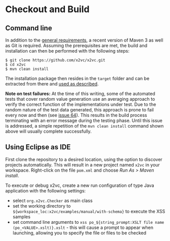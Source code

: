 # Checkout and Build

## Command line

In addition to the [general requirements](installation.html), a recent version of Maven 3 as well as Git
is required. Assuming the prerequisites are met, the build and installation can then be performed with the following steps:

```
$ git clone https://github.com/x2vc/x2vc.git
$ cd x2vc
$ mvn clean install
```

The installation package then resides in the `target` folder and can be extracted from there and
[used as described](usage.html).

**Note on test failures:** At the time of this writing, some of the automated tests that cover random value generation use
an averaging approach to verify the correct function of the implementations under test. Due to the random nature of the
test data generated, this approach is prone to fail every now and then (see [issue 64](https://github.com/x2vc/x2vc/issues/64)). This results in the build process terminating with an error message during the testing phase. Until this issue is addressed, a simple repetition of the `mvn clean install` command shown above will usually complete successfully.

## Using Eclipse as IDE

First clone the repository to a desired location, using the option to discover projects automatically. This will result in a new
project named `x2vc` in your workspace. Right-click on the file `pom.xml` and choose *Run As > Maven install*.

To execute or debug x2vc, create a new run configuration of type Java application with the following settings:

 * select `org.x2vc.Checker` as main class
 * set the working directory to `${workspace_loc:x2vc/examples/manual/with-schema}` to execute the XSS samples
 * set command line arguments to `xss po_${string_prompt:XSLT file name (po_<VALUE>.xslt)}.xslt` -
   this will cause a prompt to appear when launching, allowing you to specify the file or files to be checked

